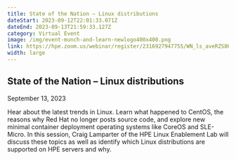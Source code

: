 ```yaml
---
title: State of the Nation – Linux distributions
dateStart: 2023-09-12T22:01:33.071Z
dateEnd: 2023-09-13T21:59:33.127Z
category: Virtual Event
image: /img/event-munch-and-learn-newlogo400x400.png
link: https://hpe.zoom.us/webinar/register/2316927947755/WN_ls_aveRZS8KSLCa3rQ4iHg
width: large
---
```

## State of the Nation – Linux distributions
September 13, 2023

Hear about the latest trends in Linux. Learn what happened to CentOS, the reasons why Red Hat no longer posts source code, and explore new minimal container deployment operating systems like CoreOS and SLE-Micro. In this session, Craig Lamparter of the HPE Linux Enablement Lab will discuss these topics as well as identify which Linux distributions are supported on HPE servers and why.
